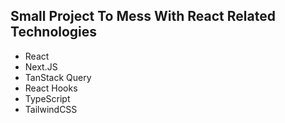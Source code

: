 ## Small Project To Mess With React Related Technologies

- React
- Next.JS
- TanStack Query
- React Hooks
- TypeScript
- TailwindCSS